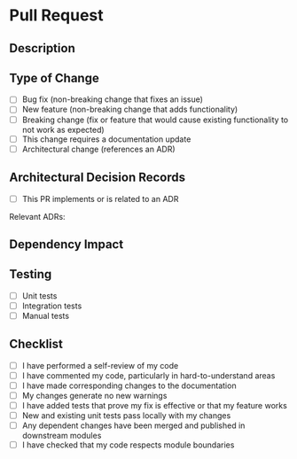 # Pull Request

## Description

<!-- Please provide a brief description of the changes in this PR -->

## Type of Change

<!-- Please check the option that best describes this PR -->

- [ ] Bug fix (non-breaking change that fixes an issue)
- [ ] New feature (non-breaking change that adds functionality)
- [ ] Breaking change (fix or feature that would cause existing functionality to not work as expected)
- [ ] This change requires a documentation update
- [ ] Architectural change (references an ADR)

## Architectural Decision Records

<!-- If this PR implements or affects an architectural decision, please reference the relevant ADR(s) -->

- [ ] This PR implements or is related to an ADR

Relevant ADRs:

<!-- Example: [ADR-001: Module Boundary Enforcement](/docs/adr/ADR-001-module-boundary-enforcement.md) -->

## Dependency Impact

<!--
Describe how this PR affects module dependencies. Reference dependency visualizations if relevant.
For significant architectural changes, consider creating a new ADR with dependency visualizations.
-->

## Testing

<!-- Please describe the tests that you ran to verify your changes -->

- [ ] Unit tests
- [ ] Integration tests
- [ ] Manual tests

## Checklist

- [ ] I have performed a self-review of my code
- [ ] I have commented my code, particularly in hard-to-understand areas
- [ ] I have made corresponding changes to the documentation
- [ ] My changes generate no new warnings
- [ ] I have added tests that prove my fix is effective or that my feature works
- [ ] New and existing unit tests pass locally with my changes
- [ ] Any dependent changes have been merged and published in downstream modules
- [ ] I have checked that my code respects module boundaries
